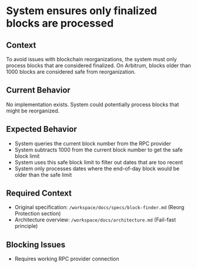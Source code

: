 # System ensures only finalized blocks are processed

## Context

To avoid issues with blockchain reorganizations, the system must only process blocks that are considered finalized. On Arbitrum, blocks older than 1000 blocks are considered safe from reorganization.

## Current Behavior

No implementation exists. System could potentially process blocks that might be reorganized.

## Expected Behavior

- System queries the current block number from the RPC provider
- System subtracts 1000 from the current block number to get the safe block limit
- System uses this safe block limit to filter out dates that are too recent
- System only processes dates where the end-of-day block would be older than the safe limit

## Required Context

- Original specification: `/workspace/docs/specs/block-finder.md` (Reorg Protection section)
- Architecture overview: `/workspace/docs/architecture.md` (Fail-fast principle)

## Blocking Issues

- Requires working RPC provider connection
